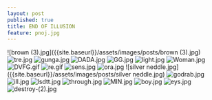 ```yaml
---
layout: post
published: true
title: END OF ILLUSION
feature: pnoj.jpg
---
```

![brown (3).jpg]({{site.baseurl}}/assets/images/posts/brown (3).jpg)
![tre.jpg]({{site.baseurl}}/assets/images/posts/tre.jpg)
![gunga.jpg]({{site.baseurl}}/assets/images/posts/gunga.jpg)
![DADA.jpg]({{site.baseurl}}/assets/images/posts/DADA.jpg)
![GG.jpg]({{site.baseurl}}/assets/images/posts/GG.jpg)
![light.jpg]({{site.baseurl}}/assets/images/posts/light.jpg)
![Woman.jpg]({{site.baseurl}}/assets/images/posts/Woman.jpg)
![DVFG.gif]({{site.baseurl}}/assets/images/posts/DVFG.gif)
![re.gif]({{site.baseurl}}/assets/images/posts/re.gif)
![sens.jpg]({{site.baseurl}}/assets/images/posts/sens.jpg)
![ora.jpg]({{site.baseurl}}/assets/images/posts/ora.jpg)
![silver neddle.jpg]({{site.baseurl}}/assets/images/posts/silver neddle.jpg)
![godrab.jpg]({{site.baseurl}}/assets/images/posts/godrab.jpg)
![ill.jpg]({{site.baseurl}}/assets/images/posts/ill.jpg)
![lsdtt.jpg]({{site.baseurl}}/assets/images/posts/lsdtt.jpg)
![through.jpg]({{site.baseurl}}/assets/images/posts/through.jpg)
![MIN.jpg]({{site.baseurl}}/assets/images/posts/MIN.jpg)
![boy.jpg]({{site.baseurl}}/assets/images/posts/boy.jpg)
![eys.jpg]({{site.baseurl}}/assets/images/posts/eys.jpg)
![destroy-(2).jpg]({{site.baseurl}}/assets/images/posts/destroy-(2).jpg)
